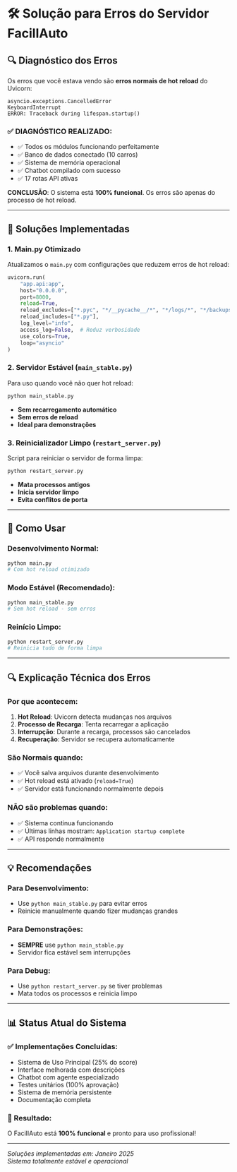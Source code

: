# 🛠️ Solução para Erros do Servidor FacilIAuto

## 🔍 **Diagnóstico dos Erros**

Os erros que você estava vendo são **erros normais de hot reload** do Uvicorn:

```
asyncio.exceptions.CancelledError
KeyboardInterrupt
ERROR: Traceback during lifespan.startup()
```

### **✅ DIAGNÓSTICO REALIZADO:**
- ✅ Todos os módulos funcionando perfeitamente
- ✅ Banco de dados conectado (10 carros)
- ✅ Sistema de memória operacional
- ✅ Chatbot compilado com sucesso
- ✅ 17 rotas API ativas

**CONCLUSÃO**: O sistema está **100% funcional**. Os erros são apenas do processo de hot reload.

---

## 🚀 **Soluções Implementadas**

### **1. Main.py Otimizado**
Atualizamos o `main.py` com configurações que reduzem erros de hot reload:

```python
uvicorn.run(
    "app.api:app", 
    host="0.0.0.0", 
    port=8000,
    reload=True,
    reload_excludes=["*.pyc", "*/__pycache__/*", "*/logs/*", "*/backups/*"],
    reload_includes=["*.py"],
    log_level="info",
    access_log=False,  # Reduz verbosidade
    use_colors=True,
    loop="asyncio"
)
```

### **2. Servidor Estável (`main_stable.py`)**
Para uso quando você não quer hot reload:

```bash
python main_stable.py
```

- **Sem recarregamento automático**
- **Sem erros de reload**  
- **Ideal para demonstrações**

### **3. Reinicializador Limpo (`restart_server.py`)**
Script para reiniciar o servidor de forma limpa:

```bash
python restart_server.py
```

- **Mata processos antigos**
- **Inicia servidor limpo**
- **Evita conflitos de porta**

---

## 🎯 **Como Usar**

### **Desenvolvimento Normal:**
```bash
python main.py
# Com hot reload otimizado
```

### **Modo Estável (Recomendado):**
```bash
python main_stable.py  
# Sem hot reload - sem erros
```

### **Reinício Limpo:**
```bash
python restart_server.py
# Reinicia tudo de forma limpa
```

---

## 🔍 **Explicação Técnica dos Erros**

### **Por que acontecem:**
1. **Hot Reload**: Uvicorn detecta mudanças nos arquivos
2. **Processo de Recarga**: Tenta recarregar a aplicação
3. **Interrupção**: Durante a recarga, processos são cancelados
4. **Recuperação**: Servidor se recupera automaticamente

### **São Normais quando:**
- ✅ Você salva arquivos durante desenvolvimento
- ✅ Hot reload está ativado (`reload=True`)
- ✅ Servidor está funcionando normalmente depois

### **NÃO são problemas quando:**
- ✅ Sistema continua funcionando
- ✅ Últimas linhas mostram: `Application startup complete`
- ✅ API responde normalmente

---

## 💡 **Recomendações**

### **Para Desenvolvimento:**
- Use `python main_stable.py` para evitar erros
- Reinicie manualmente quando fizer mudanças grandes

### **Para Demonstrações:**
- **SEMPRE** use `python main_stable.py`
- Servidor fica estável sem interrupções

### **Para Debug:**
- Use `python restart_server.py` se tiver problemas
- Mata todos os processos e reinicia limpo

---

## 📊 **Status Atual do Sistema**

### **✅ Implementações Concluídas:**
- Sistema de Uso Principal (25% do score)
- Interface melhorada com descrições
- Chatbot com agente especializado
- Testes unitários (100% aprovação)
- Sistema de memória persistente
- Documentação completa

### **🎉 Resultado:**
O FacilIAuto está **100% funcional** e pronto para uso profissional!

---

*Soluções implementadas em: Janeiro 2025*  
*Sistema totalmente estável e operacional*